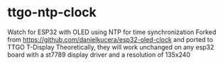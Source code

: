 # ttgo-ntp-clock
Watch for ESP32 with OLED using NTP for time synchronization
Forked from https://github.com/danielkucera/esp32-oled-clock and ported to TTGO T-Display
Theoretically, they will work unchanged on any esp32 board with a st7789 display driver and a resolution of 135x240
